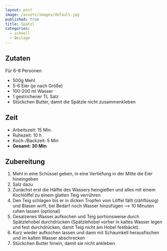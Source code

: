 ```yaml
---
layout: post
image: /assets/images/default.jpg
published: true
title: Spätzl
categories:
  - schnell
  - Beilage
---
```

## Zutaten
Für 6-8 Personen 
- 500g Mehl
- 5-6 Eier (je nach Größe)
- 100-200 ml Wasser
- 1 gestrichener TL Salz
- Stückchen Butter, damit die Spätzle nicht zusammenkleben

## Zeit
- Arbeitszeit: 15 Min.
- Ruhezeit: 10 h
- Koch-/Backzeit: 5 Min
- **Gesamt: 30 Min**

## Zubereitung
1. Mehl in eine Schüssel geben, in eine Vertiefung in der Mitte die Eier hineingeben
2. Salz dazu
3. Zunächst erst die Hälfte des Wassers heingießen und alles mit einem Kochlöffel zu einem glatten Teig verrühren
4. Den Teig schlagen bis er in dicken Tropfen vom Löffel fällt (zähflüssig) und Blasen wirft, bei Bedarf noch Wasser hinzufügen --> 10 Minuten ruhen lassen (optional)
5. Gesalzenes Wasser aufkochen und Teig portionsweise durch Spätzlehobel durchdrücken (Spätzlehobel vorher in kaltes Wasser legen und fest durchdrücken, damit Teig nicht am Hobel festbäckt).
6. Kurz wieder aufkochen lassen und dann mit Schaumkell herausfischen und im kalten Wasser abschrecken
7. Stückchen Butter hinein, damit sie nicht ankleben
